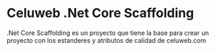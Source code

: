 # Celuweb .Net Core Scaffolding

.Net Core Scaffolding es un proyecto que tiene la base para crear un proyecto con los estanderes y atributos de calidad de celuweb.com